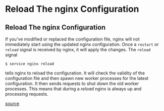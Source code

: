 # Reload The nginx Configuration

## Reload The nginx Configuration

If you've modified or replaced the configuration file, nginx will not immediately start using the updated nginx configuration. Once a `restart` or `reload` signal is received by nginx, it will apply the changes. The `reload` signal

```
$ service nginx reload
```

tells nginx to reload the configuration. It will check the validity of the configuration file and then spawn new worker processes for the latest configuration. It then sends requests to shut down the old worker processes. This means that during a _reload_ nginx is always up and processing requests.

[source](http://nginx.org/en/docs/beginners\_guide.html)
